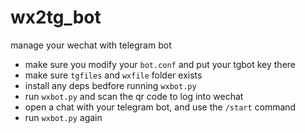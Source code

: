 # wx2tg_bot
manage your wechat with telegram bot

- make sure you modify your `bot.conf` and put your tgbot key there
- make sure `tgfiles` and `wxfile` folder exists
- install any deps bedfore running `wxbot.py`
- run `wxbot.py` and scan the qr code to log into wechat
- open a chat with your telegram bot, and use the `/start` command
- run `wxbot.py` again
